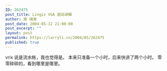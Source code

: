 ```yaml
---
ID: 262475
post_title: Lingix VGA 驱动讲解
author: 南 靖男
post_date: 2004-05-12 21:00:00
post_excerpt: ""
layout: post
permalink: https://larryli.cn/2004/05/262475
published: true
---
```

vrix 说是流水帐，我也觉得是。
本来只准备一个小时，后来快讲了两个小时。
零零碎碎的，看到哪里是哪里。
<font color="#ffffff">Sheth 说她也在里面听。。。</font>